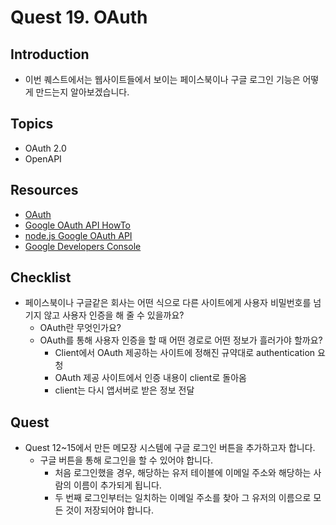 # Quest 19. OAuth


## Introduction
* 이번 퀘스트에서는 웹사이트들에서 보이는 페이스북이나 구글 로그인 기능은 어떻게 만드는지 알아보겠습니다.

## Topics
* OAuth 2.0
* OpenAPI

## Resources
* [OAuth](https://en.wikipedia.org/wiki/OAuth)
* [Google OAuth API HowTo](https://developers.google.com/identity/protocols/OAuth2)
* [node.js Google OAuth API](https://github.com/google/google-api-nodejs-client/)
* [Google Developers Console](https://console.developers.google.com)

## Checklist
* 페이스북이나 구글같은 회사는 어떤 식으로 다른 사이트에게 사용자 비밀번호를 넘기지 않고 사용자 인증을 해 줄 수 있을까요?
  * OAuth란 무엇인가요?
  * OAuth를 통해 사용자 인증을 할 때 어떤 경로로 어떤 정보가 흘러가야 할까요?
  	* Client에서 OAuth 제공하는 사이트에 정해진 규약대로 authentication 요청
  	* OAuth 제공 사이트에서 인증 내용이 client로 돌아옴
  	* client는 다시 앱서버로 받은 정보 전달
  	

## Quest
* Quest 12~15에서 만든 메모장 시스템에 구글 로그인 버튼을 추가하고자 합니다.
  * 구글 버튼을 통해 로그인을 할 수 있어야 합니다.
    * 처음 로그인했을 경우, 해당하는 유저 테이블에 이메일 주소와 해당하는 사람의 이름이 추가되게 됩니다.
    * 두 번째 로그인부터는 일치하는 이메일 주소를 찾아 그 유저의 이름으로 모든 것이 저장되어야 합니다.
